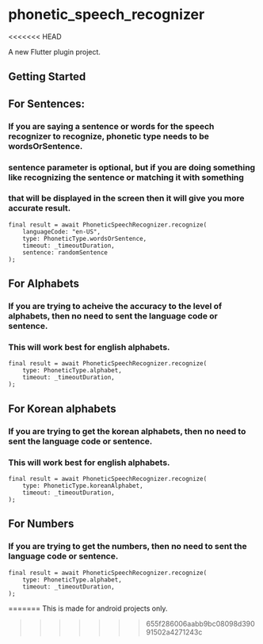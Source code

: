 # phonetic_speech_recognizer
<<<<<<< HEAD

A new Flutter plugin project.

## Getting Started

## For Sentences:

### If you are saying a sentence or words for the speech recognizer to recognize, phonetic type needs to be wordsOrSentence.
### sentence parameter is optional, but if you are doing something like recognizing the sentence or matching it with something
### that will be displayed in the screen then it will give you more accurate result.
    final result = await PhoneticSpeechRecognizer.recognize(
        languageCode: "en-US",
        type: PhoneticType.wordsOrSentence,
        timeout: _timeoutDuration,
        sentence: randomSentence
    );


## For Alphabets

### If you are trying to acheive the accuracy to the level of alphabets, then no need to sent the language code or sentence.
### This will work best for english alphabets.

    final result = await PhoneticSpeechRecognizer.recognize(
        type: PhoneticType.alphabet,
        timeout: _timeoutDuration,
    );

## For Korean alphabets

### If you are trying to get the korean alphabets, then no need to sent the language code or sentence.
### This will work best for english alphabets.

    final result = await PhoneticSpeechRecognizer.recognize(
        type: PhoneticType.koreanAlphabet,
        timeout: _timeoutDuration,
    );


## For Numbers

### If you are trying to get the numbers, then no need to sent the language code or sentence.

    final result = await PhoneticSpeechRecognizer.recognize(
        type: PhoneticType.alphabet,
        timeout: _timeoutDuration,
    );


=======
This is made for android projects only.
>>>>>>> 655f286006aabb9bc08098d39091502a4271243c
